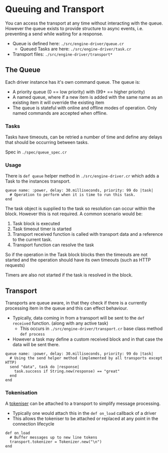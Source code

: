 # Queuing and Transport

You can access the transport at any time without interacting with the queue.
However the queue exists to provide structure to async events, i.e. preventing a send while waiting for a response.

* Queue is defined here: `./src/engine-driver/queue.cr`
  * Queued Tasks are here: `./src/engine-driver/task.cr`
* Transport files: `./src/engine-driver/transport*`


## The Queue

Each driver instance has it's own command queue. The queue is:

* A priority queue (0 == low priority) with (99+ == higher priority)
* A named queue, where if a new item is added with the same name as an existing item it will override the existing item
* The queue is stateful with online and offline modes of operation. Only named commands are accepted when offline.


### Tasks

Tasks have timeouts, can be retried a number of time and define any delays that should be occurring between tasks.

Spec in `./spec/queue_spec.cr`


### Usage

There is `def queue` helper method in `./src/engine-driver.cr` which adds a Task to the instances transport.

```crystal
queue name: :power, delay: 30.milliseconds, priority: 99 do |task|
  # Operation to perform when it is time to run this task.
end

```

The task object is supplied to the task so resolution can occur within the block. However this is not required.
A common scenario would be:

1. Task block is executed
2. Task timeout timer is started
3. Transport received function is called with transport data and a reference to the current task.
4. Transport function can resolve the task

So if the operation in the Task block blocks then the timeouts are not started and the operation should have its own timeouts (such as HTTP requests)

Timers are also not started if the task is resolved in the block.


## Transport

Transports are queue aware, in that they check if there is a currently processing item in the queue and this can effect behaviour.

* Typically, data coming in from a transport will be sent to the `def received` function. (along with any active task)
  * This occurs in `./src/engine-driver/transport.cr` base class method `def process`
* However a task may define a custom received block and in that case the data will be sent there.

```crystal
queue name: :power, delay: 30.milliseconds, priority: 99 do |task|
  # Using the send helper method (implemented by all transports except HTTP)
  send "data", task do |response|
    task.success if String.new(response) == "great"
  end
end

```


### Tokenisation

A [tokeniser](https://github.com/spider-gazelle/tokenizer) can be attached to a transport to simplify message processing.

* Typically one would attach this in the `def on_load` callback of a driver
* This allows the tokeniser to be attached or replaced at any point in the connection lifecycle

```crystal
def on_load
  # Buffer messages up to new line tokens
  transport.tokenizer = Tokenizer.new("\n")
end

```
